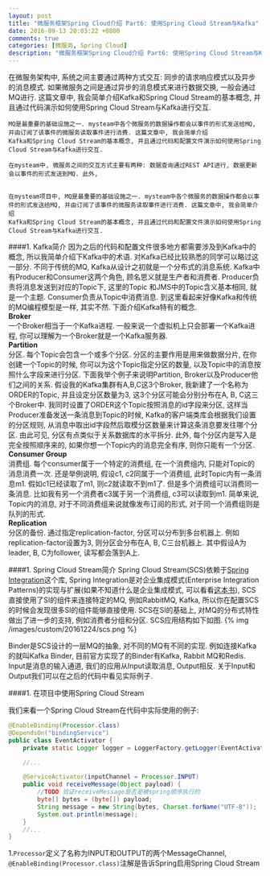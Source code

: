 ```yaml
---
layout: post
title: "微服务框架Spring Cloud介绍 Part6: 使用Spring Cloud Stream与Kafka"
date: 2016-09-13 20:03:22 +0800
comments: true
categories: [微服务, Spring Cloud]
description: "微服务框架Spring Cloud介绍 Part6: 使用Spring Cloud Stream与Kafka"
---
```


在微服务架构中, 系统之间主要通过两种方式交互: 同步的请求响应模式以及异步的消息模式. 如果微服务之间是通过异步的消息模式来进行数据交换, 一般会通过MQ进行.
 这篇文章中, 我会简单介绍Kafka和Spring Cloud Stream的基本概念, 并且通过代码演示如何使用Spring Cloud Stream与Kafka进行交互.

```
MQ是最重要的基础设施之一. mysteam中各个微服务的数据操作都会以事件的形式发送给MQ, 并由订阅了该事件的微服务读取事件进行消费. 这篇文章中, 我会简单介绍
Kafka和Spring Cloud Stream的基本概念, 并且通过代码和配置文件演示如何使用Spring Cloud Stream与Kafka进行交互.

在mysteam中, 微服务之间的交互方式主要有两种: 数据查询通过REST API进行, 数据更新会以事件的形式发送到MQ. 此外,


在mysteam项目中, MQ是最重要的基础设施之一. mysteam中各个微服务的数据操作都会以事件的形式发送给MQ, 并由订阅了该事件的微服务读取事件进行消费. 这篇文章中, 我会简单介绍
Kafka和Spring Cloud Stream的基本概念, 并且通过代码和配置文件演示如何使用Spring Cloud Stream与Kafka进行交互.
```

####1. Kafka简介
因为之后的代码和配置文件很多地方都需要涉及到Kafka中的概念, 所以我简单介绍下Kafka中的术语. 对Kafka已经比较熟悉的同学可以略过这一部分.
不同于传统的MQ, Kafka从设计之初就是一个分布式的消息系统. Kafka中有Producer和Consumer这两个角色, 顾名思义就是生产者和消费者. Producer负责将消息发送到对应的Topic下, 这里的Topic
和JMS中的Topic含义基本相同, 就是一个主题. Consumer负责从Topic中消费消息. 到这里看起来好像Kafka和传统的MQ编程模型是一样, 其实不然. 下面介绍Kafka特有的概念.  
**Broker**  
一个Broker相当于一个Kafka进程. 一般来说一个虚拟机上只会部署一个Kafka进程, 你可以理解为一个Broker就是一个Kafka服务器.  
**Partition**  
分区. 每个Topic会包含一个或多个分区. 分区的主要作用是用来做数据分片, 在你创建一个Topic的时候, 你可以为这个Topic指定分区的数量, 以及Topic中的消息按照什么字段来进行分区.
下面我举个例子来说明Partition, Broker以及Producer他们之间的关系. 假设我的Kafka集群有A,B,C这3个Broker, 我新建了一个名称为ORDER的Topic, 并且设定分区数量为3,
这3个分区可能会分别分布在A, B, C这三个Broker中. 我同时设置了ORDER这个Topic按照消息的id字段来分区, 这样当Producer准备发送一条消息到Topic的时候,
Kafka的客户端类库会根据我们设置的分区规则, 从消息中取出id字段然后取模分区数量来计算这条消息要发往哪个分区. 由此可见, 分区有点类似于关系数据库的水平拆分.
此外, 每个分区内是写入是完全按照顺序来的, 如果你想一个Topic内的消息完全有序, 则你只能有一个分区.  
**Consumer Group**  
消费组. 每个consumer属于一个特定的消费组, 在一个消费组内, 只能对Topic的消息消费一次. 还是举例说明, 假设c1, c2同属于一个消费组, 此时Topic内有一条消息m1. 假如c1已经读取了m1,
则c2就读取不到m1了. 但是多个消费组可以消费同一条消息. 比如我有另一个消费者c3属于另一个消费组, c3可以读取到m1. 简单来说, Topic内的消息, 对于不同消费组来说就像发布订阅的形式,
对于同一个消费组则是队列的形式.  
**Replication**  
分区的备份. 通过指定replication-factor, 分区可以分布到多台机器上. 例如replication-factor设置为3, 则分区会分布在A, B, C三台机器上. 其中假设A为leader, B, C为follower, 读写都会落到A上.  

####1. Spring Cloud Stream简介
Spring Cloud Stream(SCS)依赖于[Spring Integration](https://projects.spring.io/spring-integration/)这个库,
Spring Integration是对企业集成模式(Enterprise Integration Patterns)的实现与扩展(如果不知道什么是企业集成模式, 可以看看[这本书](https://book.douban.com/subject/1766652/)),
SCS直接使用了SI的组件来连接特定的MQ, 例如RabbitMQ, Kafka, 所以你在配置SCS的时候会发现很多SI的组件能够直接使用. SCS在SI的基础上, 对MQ的分布式特性做出了进一步的支持, 例如消费者分组和分区.
SCS应用结构如下如图.
{% img /images/custom/20161224/scs.png %}

Binder是SCS设计的一层MQ的抽象, 对不同的MQ有不同的实现. 例如连接Kafka的就叫Kafka Binder, 目前官方实现了的Binder有Kafka, Rabbit MQ和Redis.  
Input是消息的输入通道, 我们的应用从Input读取消息, Output相反. 关于Input和Output我们可以在之后的代码中看见实际例子.

####1. 在项目中使用Spring Cloud Stream


我们来看一个Spring Cloud Stream在代码中实际使用的例子:
```java
@EnableBinding(Processor.class)
@DependsOn("bindingService")
public class EventActivator {
    private static Logger logger = LoggerFactory.getLogger(EventActivator.class);

    //...

    @ServiceActivator(inputChannel = Processor.INPUT)
    public void receiveMessage(Object payload) {
        //TODO 验证receiveMessage是否是被spring顺序执行的
        byte[] bytes = (byte[]) payload;
        String message = new String(bytes, Charset.forName("UTF-8"));
        System.out.println(message);
    }
    //...
}
```
1.`Processor`定义了名称为INPUT和OUTPUT的两个MessageChannel, `@EnableBinding(Processor.class)`注解是告诉Spring启用Spring Cloud Stream
